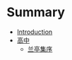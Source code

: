 # Summary

* [Introduction](README.md)
* [高中](high-school/README.md)
    * [兰亭集序](high-school/兰亭集序.md)


